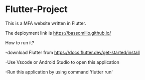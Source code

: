 # Flutter-Project
This is a MFA website written in Flutter. 

The deployment link is https://bassomillo.github.io/

How to run it?

-download Flutter from https://docs.flutter.dev/get-started/install

-Use Vscode or Android Studio to open this application

-Run this application by using command 'flutter run'
